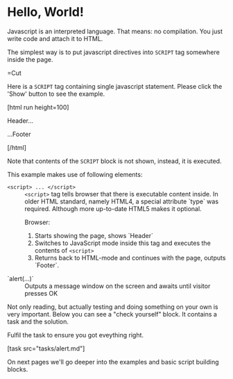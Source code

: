 
# Hello, World! 

Javascript is an interpreted language. That means: no compilation. You just write code and attach it to HTML.

The simplest way is to put javascript directives into `SCRIPT` tag somewhere inside the page.

=Cut

Here is a `SCRIPT` tag containing single javascript statement. Please click the 'Show' button to see the example.

[html run height=100]
<!DOCTYPE HTML>
<html>
<body>

  <p>Header...</p>

  <script>
    alert('Hello, World!')
  </script>

  <p>...Footer</p>

</body>
</html>
[/html]

Note that contents of the `SCRIPT` block is not shown, instead, it is executed.

This example makes use of following elements:

<dl>
<dt><code>&lt;script&gt; ... &lt;/script&gt;</code></dt>
<dd><code>&lt;script&gt;</code> tag tells browser that there is executable content inside. In older HTML standard, namely HTML4, a special attribute `type` was required. Although more up-to-date HTML5 makes it optional.

Browser:
<ol>
<li>Starts showing the page, shows `Header`</li>
<li>Switches to JavaScript mode inside this tag and executes the contents of <code>&lt;script&gt;</code></li>
<li>Returns back to HTML-mode and continues with the page, outputs `Footer`.</li>
</ol>
</dd>
<dt>`alert(...)`</dt>
<dd>Outputs a message window on the screen and awaits until visitor presses OK</dd>
</dl>

Not only reading, but actually testing and doing something on your own is very important. Below you can see a "check yourself" block. It contains a task and the solution.

Fulfil the task to ensure you got eveything right. 

[task src="tasks/alert.md"]

On next pages we'll go deeper into the examples and basic script building blocks.

